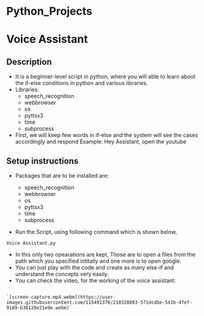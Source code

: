 # Python_Projects
# Voice Assistant
## Description
- It is a beginner-level script in python, where you will able to learn about the if-else conditions in  python and various libraries.
- Libraries:
    - speech_recognition
    - webbrowser
    - os
    - pyttsx3
    - time
    - subprocess
- First, we will keep few words in if-else and the system will see the cases accordingly and respond
   Example:  Hey Assistant, open the youtube

## Setup instructions
- Packages that are to be installed are: 
    - speech_recognition
    - webbrowser
    - os
    - pyttsx3
    - time
    - subprocess

- Run the Script, using following command which is shown below,
 ````
 Voice Assistant.py
````
- In this only two opearations are kept, Those are to open a files from the path which you specified intitally and one more is to open google. 
- You can just play with the code and create as many else-if and understand the concepts very easily.
- You can check the video, for the working of the voice assistant:
```

`[screen-capture.mp4.webm](https://user-images.githubusercontent.com/115491376/210328883-571dcdbe-543b-4fef-9189-b36120e21e9e.webm)`



